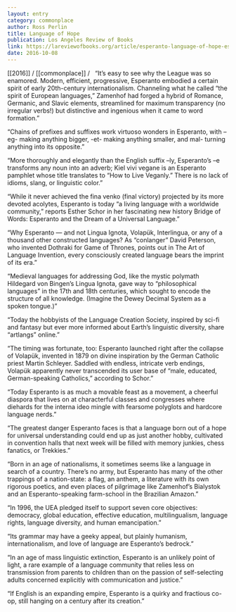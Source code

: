 ```yaml
---
layout: entry
category: commonplace
author: Ross Perlin
title: Language of Hope
publication: Los Angeles Review of Books
link: https://lareviewofbooks.org/article/esperanto-language-of-hope-esther-schors-bridge-of-words/
date: 2016-10-08
---
```


[[2016]] / [[commonplace]] / 
 
“It’s easy to see why the League was so enamored. Modern, efficient, progressive, Esperanto embodied a certain spirit of early 20th-century internationalism. Channeling what he called “the spirit of European languages,” Zamenhof had forged a hybrid of Romance, Germanic, and Slavic elements, streamlined for maximum transparency (no irregular verbs!) but distinctive and ingenious when it came to word formation.”

“Chains of prefixes and suffixes work virtuoso wonders in Esperanto, with –eg- making anything bigger, -et- making anything smaller, and mal- turning anything into its opposite.”

“More thoroughly and elegantly than the English suffix –ly, Esperanto’s –e transforms any noun into an adverb; Kiel vivi vegane is an Esperanto pamphlet whose title translates to “How to Live Veganly.” There is no lack of idioms, slang, or linguistic color.”

“While it never achieved the fina venko (final victory) projected by its more devoted acolytes, Esperanto is today “a living language with a worldwide community,” reports Esther Schor in her fascinating new history Bridge of Words: Esperanto and the Dream of a Universal Language.”

“Why Esperanto — and not Lingua Ignota, Volapük, Interlingua, or any of a thousand other constructed languages? As “conlanger” David Peterson, who invented Dothraki for Game of Thrones, points out in The Art of Language Invention, every consciously created language bears the imprint of its era.”

“Medieval languages for addressing God, like the mystic polymath Hildegard von Bingen’s Lingua Ignota, gave way to “philosophical languages” in the 17th and 18th centuries, which sought to encode the structure of all knowledge. (Imagine the Dewey Decimal System as a spoken tongue.)”

“Today the hobbyists of the Language Creation Society, inspired by sci-fi and fantasy but ever more informed about Earth’s linguistic diversity, share “artlangs” online.”

“The timing was fortunate, too: Esperanto launched right after the collapse of Volapük, invented in 1879 on divine inspiration by the German Catholic priest Martin Schleyer. Saddled with endless, intricate verb endings, Volapük apparently never transcended its user base of “male, educated, German-speaking Catholics,” according to Schor.”

“Today Esperanto is as much a movable feast as a movement, a cheerful diaspora that lives on at characterful classes and congresses where diehards for the interna ideo mingle with fearsome polyglots and hardcore language nerds.”

“The greatest danger Esperanto faces is that a language born out of a hope for universal understanding could end up as just another hobby, cultivated in convention halls that next week will be filled with memory junkies, chess fanatics, or Trekkies.”

“Born in an age of nationalisms, it sometimes seems like a language in search of a country. There’s no army, but Esperanto has many of the other trappings of a nation-state: a flag, an anthem, a literature with its own rigorous poetics, and even places of pilgrimage like Zamenhof’s Bialystok and an Esperanto-speaking farm-school in the Brazilian Amazon.”

“In 1996, the UEA pledged itself to support seven core objectives: democracy, global education, effective education, multilingualism, language rights, language diversity, and human emancipation.”

“Its grammar may have a geeky appeal, but plainly humanism, internationalism, and love of language are Esperanto’s bedrock.”

“In an age of mass linguistic extinction, Esperanto is an unlikely point of light, a rare example of a language community that relies less on transmission from parents to children than on the passion of self-selecting adults concerned explicitly with communication and justice.”

“If English is an expanding empire, Esperanto is a quirky and fractious co-op, still hanging on a century after its creation.”
